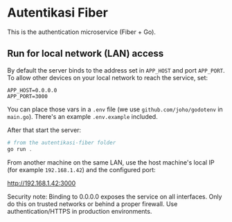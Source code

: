 # Autentikasi Fiber

This is the authentication microservice (Fiber + Go).

## Run for local network (LAN) access

By default the server binds to the address set in `APP_HOST` and port `APP_PORT`.
To allow other devices on your local network to reach the service, set:

```
APP_HOST=0.0.0.0
APP_PORT=3000
```

You can place those vars in a `.env` file (we use `github.com/joho/godotenv` in `main.go`). There's an example `.env.example` included.

After that start the server:

```powershell
# from the autentikasi-fiber folder
go run .
```

From another machine on the same LAN, use the host machine's local IP (for example `192.168.1.42`) and the configured port:

http://192.168.1.42:3000

Security note: Binding to 0.0.0.0 exposes the service on all interfaces. Only do this on trusted networks or behind a proper firewall. Use authentication/HTTPS in production environments.
